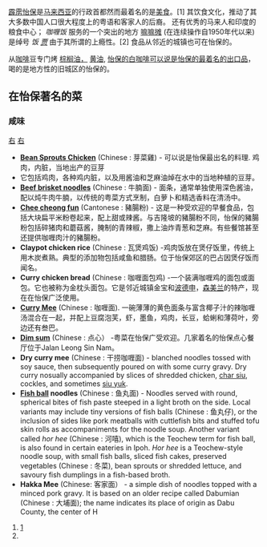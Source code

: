 [霹雳](../Page/霹靂州.md "wikilink")[怡保](../Page/怡保.md "wikilink")是[马来西亚](../Page/马来西亚.md "wikilink")的行政首都然而最着名的是[美食](https://zh.wikipedia.org/wiki/料理 "wikilink")。\[1\]
其饮食文化，推动了其大多数中国人口很大程度上的粤语和客家人的后裔。 还有优秀的马来人和印度的粮食中心； *咖喱饭* 服务的一个突出的地方
[嘛嘛摊](../Page/嘛嘛档.md "wikilink") (在连续操作自1950年代以来)是绰号 *饭
[贾](../Page/大麻.md "wikilink")* 由于其所谓的上瘾性。\[2\] 食品从邻近的城镇也可在怡保的。

从[咖啡](../Page/咖啡.md "wikilink")豆专门烤 [棕榈油，](../Page/棕櫚油.md "wikilink")
[黄油](../Page/人造奶油.md "wikilink"),
[怡保的白咖啡可以说是怡保的最着名的出口品](https://zh.wikipedia.org/wiki/白咖啡 "wikilink")，喝的是地方性的旧城区的怡保的。

## 在怡保著名的菜

### 咸味

[右](https://zh.wikipedia.org/wiki/File:BeanSprouts.jpg "fig:右")
[右](https://zh.wikipedia.org/wiki/File:LaksaIpoh.jpg "fig:右")

  - **[Bean Sprouts Chicken](../Page/芽菜雞.md "wikilink")** (Chinese :
    芽菜雞) - 可以说是怡保最出名的料理. 鸡肉，内脏，当地出产的豆芽
  - 它包括鸡肉，各种鸡内脏，以及用酱油和芝麻油焯在水中的当地种植的豆芽。
  - **[Beef brisket noodles](../Page/牛肉面.md "wikilink")** (Chinese :
    牛腩面) - 面条，通常单独使用深色酱油，配以炖牛肉牛腩，以传统的粤菜方式烹制，白萝卜和精选香料在清汤中。
  - **[Chee cheong fun](../Page/拉腸粉.md "wikilink")** (Cantonese : 豬腸粉) -
    这是一种受欢迎的早餐食品，包括大块扁平米粉卷起来，配上甜或辣酱。与吉隆坡的豬腸粉不同，怡保的豬腸粉包括碎猪肉和蘑菇酱，腌制的青辣椒，撒上油炸青葱和芝麻。有些餐馆甚至还提供咖喱肉汁的豬腸粉。
  - **Claypot chicken rice** (Chinese : 瓦煲鸡饭)
    -鸡肉饭放在煲仔饭里，传统上用木炭煮熟。典型的添加物包括咸鱼和腊肠。位于怡保郊区的巴占因煲仔饭而闻名。
  - **Curry chicken bread** (Chinese : 咖喱面包鸡)
    -一个装满咖喱鸡的面包或面包。它也被称为金枕头面包。它是邻近城镇金宝和[波德申](../Page/波德申.md "wikilink")，[森美兰](../Page/森美兰.md "wikilink")的特产，现在在怡保广泛使用。
  - **[Curry Mee](../Page/咖哩麵.md "wikilink")** (Chinese : 咖喱面).
    一碗薄薄的黄色面条与富含椰子汁的辣咖喱汤混合在一起，并配上豆腐泡芙，虾，墨鱼，鸡肉，长豆，蛤蜊和薄荷叶，旁边还有叁巴。
  - **[Dim sum](../Page/廣式點心.md "wikilink")** (Chinese : 点心）
    -粤菜在怡保广受欢迎。几家着名的怡保点心餐厅位于Jalan Leong Sin Nam。
  - **Dry curry mee** (Chinese : 干捞咖喱面) - blanched noodles tossed with
    soy sauce, then subsequently poured on with some curry gravy. Dry
    curry nosually accompanied by slices of shredded chicken, [char
    siu](../Page/叉燒.md "wikilink"), cockles, and sometimes [siu
    yuk](../Page/燒豬.md "wikilink").
  - **[Fish ball](../Page/鱼丸.md "wikilink") noodles** (Chinese : 鱼丸面) -
    Noodles served with round, spherical bites of fish paste steeped in
    a light broth on the side. Local variants may include tiny versions
    of fish balls (Chinese : 鱼丸仔), or the inclusion of sides like pork
    meatballs with cuttlefish bits and stuffed tofu skin rolls as
    accompaniments for the noodle soup. Another variant called *hor hee*
    (Chinese : 河嘻), which is the Teochew term for fish ball, is also
    found in certain eateries in Ipoh. *Hor hee* is a Teochew-style
    noodle soup, with small fish balls, sliced fish cakes, preserved
    vegetables (Chinese : 冬菜), bean sprouts or shredded lettuce, and
    savoury fish dumplings in a fish-based broth.
  - **Hakka Mee** (Chinese: 客家面） - a simple dish of noodles topped with
    a minced pork gravy. It is based on an older recipe called Dabumian
    (Chinese : 大埔面); the name indicates its place of origin as Dabu
    County, the center of H

<!-- end list -->

1.  [1](http://www.saveur.com/article/Travels/Hungry-City?page=0%2C0)
2.